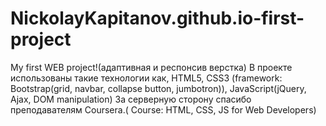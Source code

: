 # NickolayKapitanov.github.io-first-project
My first WEB project!(адаптивная и респонсив верстка)
В проекте использованы такие технологии как, HTML5, CSS3 (framework: Bootstrap(grid, navbar, collapse button, jumbotron)), 
JavaScript(jQuery, Ajax, DOM manipulation)
За серверную сторону спасибо преподавателям Coursera.( Course: HTML, CSS, JS for Web Developers)
